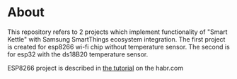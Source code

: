 # About
This repository refers to 2 projects which implement functionality of "Smart Kettle" with Samsung SmartThings ecosystem integration. The first project is created for esp8266 wi-fi chip without temperature sensor. The second is for esp32 with the ds18B20 temperature sensor.

ESP8266 project is described in [the tutorial](https://habr.com/ru/company/samsung/blog/573514/) on the habr.com 

